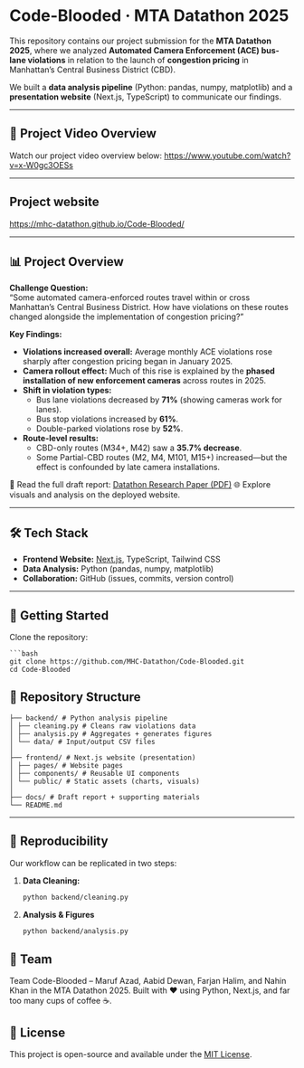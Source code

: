# Code-Blooded · MTA Datathon 2025

This repository contains our project submission for the **MTA Datathon 2025**, where we analyzed **Automated Camera Enforcement (ACE) bus-lane violations** in relation to the launch of **congestion pricing** in Manhattan’s Central Business District (CBD).  

We built a **data analysis pipeline** (Python: pandas, numpy, matplotlib) and a **presentation website** (Next.js, TypeScript) to communicate our findings.  

---

## 🎥 Project Video Overview
Watch our project video overview below:
https://www.youtube.com/watch?v=x-W0gc3OESs

---
## Project website

https://mhc-datathon.github.io/Code-Blooded/

---

## 📊 Project Overview

**Challenge Question:**  
“Some automated camera-enforced routes travel within or cross Manhattan’s Central Business District. How have violations on these routes changed alongside the implementation of congestion pricing?”

**Key Findings:**
- **Violations increased overall:** Average monthly ACE violations rose sharply after congestion pricing began in January 2025.  
- **Camera rollout effect:** Much of this rise is explained by the **phased installation of new enforcement cameras** across routes in 2025.  
- **Shift in violation types:**  
  - Bus lane violations decreased by **71%** (showing cameras work for lanes).  
  - Bus stop violations increased by **61%**.  
  - Double-parked violations rose by **52%**.  
- **Route-level results:**  
  - CBD-only routes (M34+, M42) saw a **35.7% decrease**.  
  - Some Partial-CBD routes (M2, M4, M101, M15+) increased—but the effect is confounded by late camera installations.  

📄 Read the full draft report: [Datathon Research Paper (PDF)](./Datathon%20Research%20Paper.pdf)
🌐 Explore visuals and analysis on the deployed website.

---

## 🛠 Tech Stack

- **Frontend Website:** [Next.js](https://nextjs.org), TypeScript, Tailwind CSS  
- **Data Analysis:** Python (pandas, numpy, matplotlib)  
- **Collaboration:** GitHub (issues, commits, version control)  

---

## 🚀 Getting Started

Clone the repository:

    ```bash
    git clone https://github.com/MHC-Datathon/Code-Blooded.git
    cd Code-Blooded


## 📂 Repository Structure
```
├── backend/ # Python analysis pipeline
│ ├── cleaning.py # Cleans raw violations data
│ ├── analysis.py # Aggregates + generates figures
│ └── data/ # Input/output CSV files
│
├── frontend/ # Next.js website (presentation)
│ ├── pages/ # Website pages
│ ├── components/ # Reusable UI components
│ └── public/ # Static assets (charts, visuals)
│
├── docs/ # Draft report + supporting materials
└── README.md
```

---

## 🔄 Reproducibility

Our workflow can be replicated in two steps:

1. **Data Cleaning:**  
   ```bash
   python backend/cleaning.py

2. **Analysis & Figures**  
   ```bash
   python backend/analysis.py

## 📢 Team

Team Code-Blooded – Maruf Azad, Aabid Dewan, Farjan Halim, and Nahin Khan in the MTA Datathon 2025.
Built with ❤️ using Python, Next.js, and far too many cups of coffee ☕.

## 📜 License

This project is open-source and available under the [MIT License](./LICENSE).
